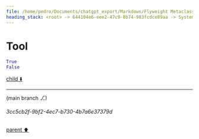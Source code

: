 ```yaml
---
file: /home/pedro/Documents/chatgpt_export/Markdown/Flyweight Metaclass for Models.md
heading_stack: <root> -> 644104e6-eee2-47c9-8b74-983fcdce89aa -> System -> c734da8b-007e-4793-a988-4ab6af4a8c7f -> System -> aaa21a84-fb1c-420d-a200-7e9ff8bd1dca -> User -> cc118a5e-cea7-4eb5-8a55-2d298a0eb3e4 -> Assistant -> aee36206-2846-4af8-97fc-c08ea32d04f7 -> Assistant -> fe5d834e-f4ba-4d75-a77b-b419a41172d6 -> Tool
---
```

# Tool

```python
True
False

```

[child ⬇️](#3cc5cb2f-9bf2-4ec7-b730-4b7a6e37379d)

---

(main branch ⎇)
###### 3cc5cb2f-9bf2-4ec7-b730-4b7a6e37379d
[parent ⬆️](#fe5d834e-f4ba-4d75-a77b-b419a41172d6)
